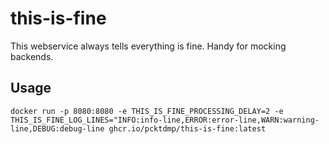 # this-is-fine
This webservice always tells everything is fine.
Handy for mocking backends.

## Usage

`docker run -p 8080:8080 -e THIS_IS_FINE_PROCESSING_DELAY=2 -e THIS_IS_FINE_LOG_LINES="INFO:info-line,ERROR:error-line,WARN:warning-line,DEBUG:debug-line ghcr.io/pcktdmp/this-is-fine:latest`
